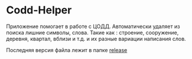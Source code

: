 # Codd-Helper
Приложение помогает в работе с ЦОДД. 
Автоматически удаляет из поиска лишние символы, слова. Такие как : строение, сооружение, деревня, квартал, вблизи и т.д. и их разные вариации написания слов.

Последняя версия файла лежит в папке [release](https://github.com/Vinbongun/Codd-Helper/tree/master/release)
